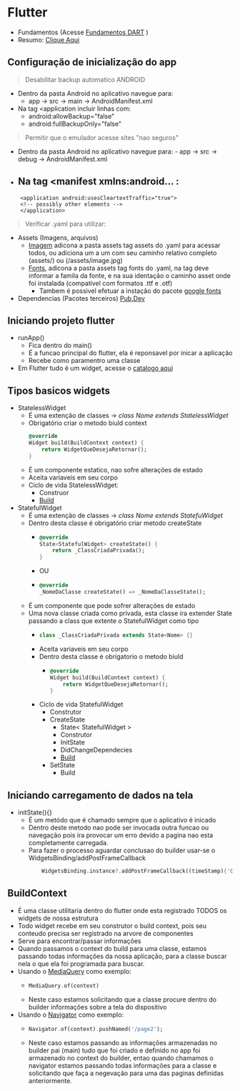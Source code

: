 # Flutter
- Fundamentos (Acesse [Fundamentos DART](../Dart/Fundamentos.md) )
- Resumo: [Clique Aqui](../Flutter/Resumo_Flutter.md)
## Configuração de inicialização do app
>Desabilitar backup automatico ANDROID
-   Dentro da pasta Android no aplicativo navegue para:
    -   app -> src -> main -> AndroidManifest.xml
-   Na tag <application incluir linhas com:
    -   android:allowBackup="false"
    -   android:fullBackupOnly="false"
>Permitir que o emulador acesse sites "nao seguros"
    
-    Dentro da pasta Android no aplicativo navegue para:
    -   app -> src -> debug -> AndroidManifest.xml
    
-   Na tag <manifest xmlns:android... :
    -       
``` 
    <application android:usesCleartextTraffic="true">
    <!-- possibly other elements -->
    </application> 
```
>Verificar .yaml para utilizar:
- Assets (Imagens, arquivos)
    -   [Imagem](../Img/imagem.png) adicona a pasta assets tag assets do .yaml para acessar todos, ou adiciona um a um com seu caminho relativo completo (assets/) ou (/assets/image.jpg)
    - [Fonts](../img/fonts.png), adicona a pasta assets tag fonts do .yaml, na tag deve informar a famila da fonte, e na sua identação o caminho asset onde foi instalada (compativel com formatos .ttf e .otf)
        -   Tambem é possivel efetuar a instação do pacote [google fonts](https://pub.dev/packages/google_fonts)
- Dependencias (Pacotes terceiros) [Pub.Dev](https://pub.dev)
## Iniciando projeto flutter
-   runApp()
    - Fica dentro do main()
    - É a funcao principal do flutter, ela é reponsavel por inicar a aplicação
    - Recebe como paramentro uma classe
-   Em Flutter tudo é um widget, acesse o [catalogo aqui](https://docs.flutter.dev/development/ui/widgets)
## Tipos basicos widgets
- StatelessWidget
    - É uma extenção de classes -> *class Nome extends StatelessWidget*
    -   Obrigatório criar o metodo biuld context
        ```dart
        @override
        Widget build(BuildContext context) {
            return WidgetQueDesejaRetornar();
        }
        ```
    - É um componente estatico, nao sofre alterações de estado
    - Aceita variaveis em seu corpo
    - Ciclo de vida StatelessWidget:
        -   Construor
        -   [Build](./Fundamentos.md#buildcontext)
- StatefulWidget
    - É uma extenção de classes -> *class Nome extends StatefuWidget*
    - Dentro desta classe é obrigatório criar metodo createState
        -   ```dart
            @override
            State<StatefulWidget> createState() {
                return _ClassCriadaPrivada();
            }
            ```
        - OU
        -   ```dart
            @override
            _NomeDaClasse createState() => _NomeDaClasseState();
            ```
    - É um componente que pode sofrer alterações de estado
    - Uma nova classe criada como privada, esta classe ira extender State passando a class que extente o StatefulWidget como tipo
        -   ```dart
            class _ClassCriadaPrivada extends State<Nome> {}
            ```
        -   Aceita variaveis em seu corpo
        -   Dentro desta classe é obrigatorio o metodo biuld
            -   ```dart
                @override
                Widget build(BuildContext context) {
                    return WidgetQueDesejaRetornar();
                }
                ```
        -   Ciclo de vida StatefulWidget
            - Construtor
            - CreateState
                -   State< StatefulWidget > 
                -   Construtor
                -   InitState
                -   DidChangeDependecies
                -   [Build](./Fundamentos.md#buildcontext)
            -   SetState
                -   Build
## Iniciando carregamento de dados na tela
- initState(){}
    -  É um metódo que é chamado sempre que o aplicativo é inicado
    -  Dentro deste metodo nao pode ser invocada outra funcao ou navegação pois ira provocar um erro devido a pagina nao esta completamente carregada.
    -  Para fazer o processo aguardar conclusao do builder usar-se o WidgetsBinding/addPostFrameCallback
        ```dart
            WidgetsBinding.instance?.addPostFrameCallback((timeStamp){'O que deseja fazer apos pagina completar carregamento}
        ```
## BuildContext
- É uma classe utilitaria dentro do flutter onde esta registrado TODOS os widgets de nossa estrutura
- Todo widget recebe em seu construtor o build context, pois seu conteudo precisa ser registrado na arvore de componentes
- Serve para encontrar/passar informações
- Quando passamos o context do build para uma classe, estamos passando todas informações da nossa aplicação, para a classe buscar nela o que ela foi programada para buscar.
- Usando o [MediaQuery](./Principais/MediaQuery.md#utilização) como exemplo:
    -   ```dart
        MediaQuery.of(context)
        ```
    - Neste caso estamos solicitando que a classe procure dentro do builder informações sobre a tela do dispositivo
- Usando o [Navigator](./Principais/Navegacao.md#utilização) como exemplo:
    -   ```dart
        Navigator.of(context).pushNamed('/page2');
        ```
    -   Neste caso estamos passando as informações armazenadas no builder pai (main) tudo que foi criado e definido no app foi armazenado no context do builder, entao quando chamamos o navigator estamos passando todas informações para a classe e solicitando que faça a negevação para uma das paginas definidas anteriormente.
